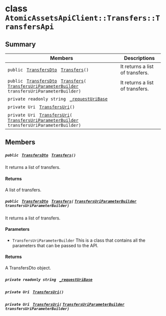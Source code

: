 # class `AtomicAssetsApiClient::Transfers::TransfersApi` 

## Summary

 Members                                | Descriptions                                
----------------------------------------|---------------------------------------------
`public ` [`TransfersDto`](.github/workflows/documentation/md/AtomicAssetsApiClient--Transfers--TransfersDto.md#class_atomic_assets_api_client_1_1_transfers_1_1_transfers_dto)` ` [`Transfers`](#class_atomic_assets_api_client_1_1_transfers_1_1_transfers_api_1aec0b36332a9be12df6ebfb067da0ecba)`()` | It returns a list of transfers.
`public ` [`TransfersDto`](.github/workflows/documentation/md/AtomicAssetsApiClient--Transfers--TransfersDto.md#class_atomic_assets_api_client_1_1_transfers_1_1_transfers_dto)` ` [`Transfers`](#class_atomic_assets_api_client_1_1_transfers_1_1_transfers_api_1ac692fc0ceac5e8f2bf583f1e41cabdae)`(` [`TransfersUriParameterBuilder`](.github/workflows/documentation/md/AtomicAssetsApiClient--Transfers--TransfersUriParameterBuilder.md#class_atomic_assets_api_client_1_1_transfers_1_1_transfers_uri_parameter_builder)` transfersUriParameterBuilder)` | It returns a list of transfers.
`private readonly string ` [`_requestUriBase`](#class_atomic_assets_api_client_1_1_transfers_1_1_transfers_api_1a1854c4909a1013a684af16fb52e8a387) | 
`private Uri ` [`TransfersUri`](#class_atomic_assets_api_client_1_1_transfers_1_1_transfers_api_1a75e5cf6cddb62fc9e45fbf831b1d71d1)`()` | 
`private Uri ` [`TransfersUri`](#class_atomic_assets_api_client_1_1_transfers_1_1_transfers_api_1a9388420fefbd204d7f362bc1386dc980)`(` [`TransfersUriParameterBuilder`](.github/workflows/documentation/md/AtomicAssetsApiClient--Transfers--TransfersUriParameterBuilder.md#class_atomic_assets_api_client_1_1_transfers_1_1_transfers_uri_parameter_builder)` transfersUriParameterBuilder)` | 

## Members

##### `public ` [`TransfersDto`](.github/workflows/documentation/md/AtomicAssetsApiClient--Transfers--TransfersDto.md#class_atomic_assets_api_client_1_1_transfers_1_1_transfers_dto)` ` [`Transfers`](#class_atomic_assets_api_client_1_1_transfers_1_1_transfers_api_1aec0b36332a9be12df6ebfb067da0ecba)`()` 

It returns a list of transfers.

#### Returns
A list of transfers.

##### `public ` [`TransfersDto`](.github/workflows/documentation/md/AtomicAssetsApiClient--Transfers--TransfersDto.md#class_atomic_assets_api_client_1_1_transfers_1_1_transfers_dto)` ` [`Transfers`](#class_atomic_assets_api_client_1_1_transfers_1_1_transfers_api_1ac692fc0ceac5e8f2bf583f1e41cabdae)`(` [`TransfersUriParameterBuilder`](.github/workflows/documentation/md/AtomicAssetsApiClient--Transfers--TransfersUriParameterBuilder.md#class_atomic_assets_api_client_1_1_transfers_1_1_transfers_uri_parameter_builder)` transfersUriParameterBuilder)` 

It returns a list of transfers.

#### Parameters
* `TransfersUriParameterBuilder` This is a class that contains all the parameters that can be passed to the API.

#### Returns
A TransfersDto object.

##### `private readonly string ` [`_requestUriBase`](#class_atomic_assets_api_client_1_1_transfers_1_1_transfers_api_1a1854c4909a1013a684af16fb52e8a387) 

##### `private Uri ` [`TransfersUri`](#class_atomic_assets_api_client_1_1_transfers_1_1_transfers_api_1a75e5cf6cddb62fc9e45fbf831b1d71d1)`()` 

##### `private Uri ` [`TransfersUri`](#class_atomic_assets_api_client_1_1_transfers_1_1_transfers_api_1a9388420fefbd204d7f362bc1386dc980)`(` [`TransfersUriParameterBuilder`](.github/workflows/documentation/md/AtomicAssetsApiClient--Transfers--TransfersUriParameterBuilder.md#class_atomic_assets_api_client_1_1_transfers_1_1_transfers_uri_parameter_builder)` transfersUriParameterBuilder)` 

